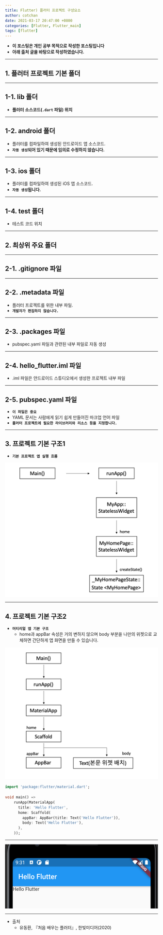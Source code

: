 ```yaml
---
title: Flutter) 플러터 프로젝트 구성요소
author: cotchan
date: 2021-03-17 20:47:00 +0800
categories: [Flutter, Flutter_main]
tags: [flutter]   
---
```


+ **이 포스팅은 개인 공부 목적으로 작성한 포스팅입니다**
+ **아래 출처 글을 바탕으로 작성하였습니다.**

---

## 1. 플러터 프로젝트 기본 폴더

---

## 1-1. lib 폴더

+ **플러터 소스코드(`.dart` 파일) 위치**

---

## 1-2. android 폴더

+ 플러터를 컴파일하여 생성된 안드로이드 앱 소스코드. 
+ **`자동 생성`되어 있기 때문에 임의로 수정하지 않습니다.**

---

## 1-3. ios 폴더

+ 플러터를 컴파일하여 생성된 iOS 앱 소스코드. 
+ **`자동 생성`됩니다.**


---

## 1-4. test 폴더

+ 테스트 코드 위치

---

## 2. 최상위 주요 폴더

---

## 2-1. .gitignore 파일

---

## 2-2. .metadata 파일

+ 플러터 프로젝트를 위한 내부 파일.
+ **`개발자가 편집하지 않습니다.`** 

---

## 2-3. .packages 파일

+ pubspec.yaml 파일과 관련된 내부 파일로 자동 생성

---

## 2-4. hello_flutter.iml 파일

+ .iml 파일은 안드로이드 스튜디오에서 생성한 프로젝트 내부 파일

---

## 2-5. pubspec.yaml 파일

+ **`이 파일은 중요`**
+ YAML 문서는 사람에게 읽기 쉽게 만들어진 마크업 언어 파일
+ **`플러터 프로젝트에 필요한 라이브러리와 리소스 등을 지정합니다.`**

---

## 3. 프로젝트 기본 구조1

+ **`기본 프로젝트 앱 실행 흐름`**

![Desktop View](/assets/img/post/flutter/2021-03-17-flutter-project-component.png)


---

## 4. 프로젝트 기본 구조2

+ **`머티리얼 앱 기본 구조`**
  + home과 appBar 속성은 거의 변하지 않으며 body 부분을 나만의 위젯으로 교체하면 간단하게 앱 화면을 만들 수 있습니다.

![Desktop View](/assets/img/post/flutter/2021-03-17-flutter-project-component2.png)

```dart
import 'package:flutter/material.dart';

void main() =>
    runApp(MaterialApp(
      title: 'Hello Flutter',
      home: Scaffold(
        appBar: AppBar(title: Text('Hello Flutter')),
        body: Text('Hello Flutter'),
      ),
    ));
```

---

![Desktop View](/assets/img/post/flutter/2021-03-17-flutter-project-component3.png)

---

+ 출처
  + 유동환, 『처음 배우는 플러터』, 한빛미디어(2020) 

